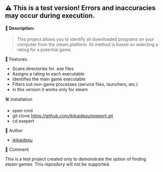 ## ⚠️ This is a test version! Errors and inaccuracies may occur during execution.
#### 📝 Description: 
> This project allows you to identify all downloaded programs on your computer from the steam platform. Its method is based on selecting a rating for a potential game.

🚀 Features:
- Scans directories for .exe files
- Assigns a rating to each executable
- Identifies the main game executable
- Filters out non-game processes (service files, launchers, etc.)
- in this version it works only for steam
  
🛠️ Installation
- open cmd
- git clone https://github.com/ikikaidesu/exepert.git
- cd exepert

👤 Author
- [ikikaidesu](https://github.com/ikikaidesu)

📌 Comment

This is a test project created only to demonstrate the option of finding steam games. This repository will not be supported.
